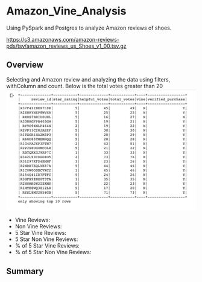 # Amazon_Vine_Analysis
Using PySpark and Postgres to analyze Amazon reviews of shoes.

https://s3.amazonaws.com/amazon-reviews-pds/tsv/amazon_reviews_us_Shoes_v1_00.tsv.gz

## Overview
Selecting and Amazon review and analyzing the data using filters, withColumn and count.
Below is the total votes greater than 20
![Votes greater than 20](https://github.com/AmirO8/Amazon_Vine_Analysis/blob/main/Resources/Votes%20greater%20than%2020.png)

- Vine Reviews:
- Non Vine Reviews:
- 5 Star Vine Reviews:
- 5 Star Non Vine Reviews:
- % of 5 Star Vine Reviews:
- % of 5 Star Non Vine Reviews:

## Summary
